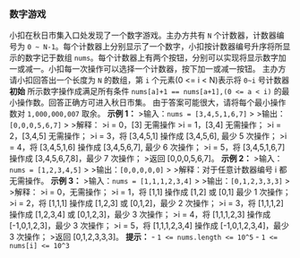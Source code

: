 ### 数字游戏 ###
小扣在秋日市集入口处发现了一个数字游戏。主办方共有 `N` 个计数器，计数器编号为 `0 ~ N-1`。每个计数器上分别显示了一个数字，小扣按计数器编号升序将所显示的数字记于数组 `nums`。每个计数器上有两个按钮，分别可以实现将显示数字加一或减一。小扣每一次操作可以选择一个计数器，按下加一或减一按钮。 主办方请小扣回答出一个长度为 `N` 的数组，第 `i` 个元素(0 <= i < N)表示将 `0~i` 号计数器 **初始** 所示数字操作成满足所有条件 `nums[a]+1 == nums[a+1],(0 <= a < i)` 的最小操作数。回答正确方可进入秋日市集。 由于答案可能很大，请将每个最小操作数对 `1,000,000,007` 取余。 **示例 1：** >输入：`nums = [3,4,5,1,6,7]` > >输出：`[0,0,0,5,6,7]` > >解释： >i = 0，[3] 无需操作 >i = 1，[3,4] 无需操作； >i = 2，[3,4,5] 无需操作； >i = 3，将 [3,4,5,1] 操作成 [3,4,5,6], 最少 5 次操作； >i = 4，将 [3,4,5,1,6] 操作成 [3,4,5,6,7], 最少 6 次操作； >i = 5，将 [3,4,5,1,6,7] 操作成 [3,4,5,6,7,8]，最少 7 次操作； >返回 [0,0,0,5,6,7]。 **示例 2：** >输入：`nums = [1,2,3,4,5]` > >输出：`[0,0,0,0,0]` > >解释：对于任意计数器编号 i 都无需操作。 **示例 3：** >输入：`nums = [1,1,1,2,3,4]` > >输出：`[0,1,2,3,3,3]` > >解释： >i = 0，无需操作； >i = 1，将 [1,1] 操作成 [1,2] 或 [0,1] 最少 1 次操作； >i = 2，将 [1,1,1] 操作成 [1,2,3] 或 [0,1,2]，最少 2 次操作； >i = 3，将 [1,1,1,2] 操作成 [1,2,3,4] 或 [0,1,2,3]，最少 3 次操作； >i = 4，将 [1,1,1,2,3] 操作成 [-1,0,1,2,3]，最少 3 次操作； >i = 5，将 [1,1,1,2,3,4] 操作成 [-1,0,1,2,3,4]，最少 3 次操作； >返回 [0,1,2,3,3,3]。 **提示：** - `1 <= nums.length <= 10^5` - `1 <= nums[i] <= 10^3`
